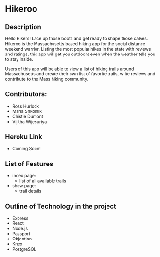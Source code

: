 # Hikeroo

## Description
Hello Hikers! Lace up those boots and get ready to shape those calves. Hikeroo is the Massachusetts based hiking app for the social distance weekend warrior. Listing the most popular hikes in the state with reviews and ratings, this app will get you outdoors even when the weather tells you to stay inside. 

Users of this app will be able to view a list of hiking trails around Massachusetts and create their own list of favorite trails, write reviews and contribute to the Mass hiking community.  

## Contributors:
- Ross Hurlock 
- Maria Shkolnik
- Chistie Dumont
- Vijitha Wijesuriya 

## Heroku Link 
- Coming Soon!

## List of Features
- index page:
  + list of all available trails
- show page: 
  + trail details

## Outline of Technology in the project
- Express
- React
- Node.js
- Passport
- Objection
- Knex
- PostgreSQL